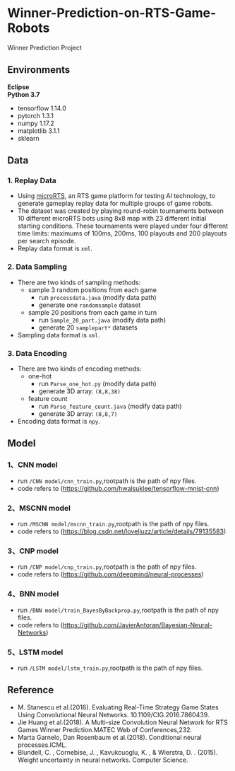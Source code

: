 # Winner-Prediction-on-RTS-Game-Robots
Winner Prediction Project
## Environments
**Eclipse**<br>
**Python 3.7**<br>
* tensorflow 1.14.0<br>
* pytorch 1.3.1<br>
* numpy 1.17.2<br>
* matplotlib 3.1.1<br>
* sklearn<br>
## Data
### 1. Replay Data
* Using [microRTS](https://github.com/santiontanon/microrts), an RTS game platform for testing AI technology, to generate gameplay replay data for multiple groups of game robots.
* The dataset was created by playing round-robin tournaments between 10 different microRTS bots using 8x8 map with 23 different initial starting conditions. These tournaments were played under four different time limits: maximums of 100ms, 200ms, 100 playouts and 200 playouts per search episode.
* Replay data format is `xml`.
### 2. Data Sampling
* There are two kinds of sampling methods:<br>
	* sample 3 random positions from each game
		* run `processdata.java` (modify data path)
		* generate one `randomsample` dataset
	* sample 20 positions from each game in turn
		* run `Sample_20_part.java` (modify data path)
		* generate 20 `samplepart*` datasets
* Sampling data format is `xml`.
### 3. Data Encoding
* There are two kinds of encoding methods:<br>
	* one-hot
		* run `Parse_one_hot.py` (modify data path)
		* generate 3D array: `(8,8,38)`
	* feature count
		* run `Parse_feature_count.java` (modify data path)
		* generate 3D array: `(8,8,7)`
* Encoding data format is `npy`.
## Model
### 1、CNN model
* run `/CNN model/cnn_train.py`,rootpath is the path of npy files.
* code refers to (https://github.com/hwalsuklee/tensorflow-mnist-cnn)
### 2、MSCNN model
* run `/MSCNN model/mscnn_train.py`,rootpath is the path of npy files.
* code refers to (https://blog.csdn.net/loveliuzz/article/details/79135583)
### 3、CNP model
* run `/CNP model/cnp_train.py`,rootpath is the path of npy files.
* code refers to (https://github.com/deepmind/neural-processes)
### 4、BNN model
* run `/BNN model/train_BayesByBackprop.py`,rootpath is the path of npy files.
* code refers to (https://github.com/JavierAntoran/Bayesian-Neural-Networks)
### 5、LSTM model
* run `/LSTM model/lstm_train.py`,rootpath is the path of npy files.
## Reference
* M. Stanescu et al.(2016). Evaluating Real-Time Strategy Game States Using Convolutional Neural Networks. 10.1109/CIG.2016.7860439.
* Jie Huang et al.(2018). A Multi-size Convolution Neural Network for RTS Games Winner Prediction.MATEC Web of Conferences,232.
* Marta Garnelo, Dan Rosenbaum et al.(2018). Conditional neural processes.ICML.
* Blundell, C. , Cornebise, J. , Kavukcuoglu, K. , & Wierstra, D. . (2015). Weight uncertainty in neural networks. Computer Science.
